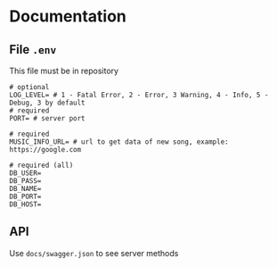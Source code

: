 # Documentation
## File `.env`
This file must be in repository
```
# optional
LOG_LEVEL= # 1 - Fatal Error, 2 - Error, 3 Warning, 4 - Info, 5 - Debug, 3 by default
# required
PORT= # server port

# required
MUSIC_INFO_URL= # url to get data of new song, example: https://google.com

# required (all)
DB_USER= 
DB_PASS= 
DB_NAME=
DB_PORT=
DB_HOST=
```
## API
Use `docs/swagger.json` to see server methods
